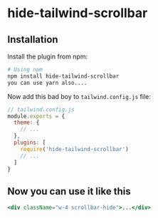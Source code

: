 # hide-tailwind-scrollbar
## Installation

Install the plugin from npm:

```sh
# Using npm
npm install hide-tailwind-scrollbar
you can use yarn also....
```

Now add this bad boy to `tailwind.config.js` file:

```js
// tailwind.config.js
module.exports = {
  theme: {
    // ...
  },
  plugins: [
    require('hide-tailwind-scrollbar')
    // ...
  ]
}
```

## Now you can use it like this

```jsx
<div className="w-4 scrollbar-hide">...</div>
```
